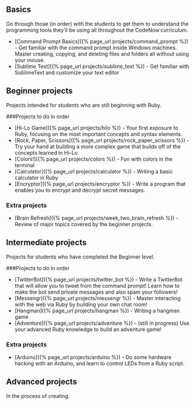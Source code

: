 ## Basics
Go through those (in order) with the students to get them to understand the programming tools they'll be using all throughout the CodeNow curriculum.

* [Command Prompt Basics]({% page_url projects/command_prompt %}) - Get familiar with the command prompt inside Windows machines. Master creating, copying, and deleting files and folders all without using your mouse.
* [Sublime Text]({% page_url projects/sublime_text %}) - Get familiar with SublimeText and customize your text editor

## Beginner projects
Projects intended for students who are still beginning with Ruby.

###Projects to do in order

* [Hi-Lo Game]({% page_url projects/hilo %}) - Your first exposure to Ruby, focusing on the most important concepts and syntax elements.
* [Rock, Paper, Scissors]({% page_url projects/rock_paper_scissors %}) - Try your hand at building a more complex game that builds off of the concepts learned in Hi-Lo.
* [Colors!]({% page_url projects/colors %}) - Fun with colors in the terminal
* [Calculator]({% page_url projects/calculator %}) - Writing a basic calculator in Ruby
* [Encryptor]({% page_url projects/encryptor %}) - Write a program that enables you to encrypt and decrypt secret messages.

### Extra projects

* [Brain Refresh]({% page_url projects/week_two_brain_refresh %}) - Review of major topics covered by the beginner projects.


## Intermediate projects
Projects for students who have completed the Beginner level.

###Projects to do in order

* [TwitterBot]({% page_url projects/twitter_bot %}) - Write a TwitterBot that will allow you to tweet from the command prompt! Learn how to make the bot send private messages and also spam your followers!
* [Messengr]({% page_url projects/messengr %}) - Master interacting with the web via Ruby by building your own chat room!
* [Hangman]({% page_url projects/hangman %}) - Writing a hangman game
* [Adventure]({% page_url projects/adventure %}) - (still in progress) Use your advanced Ruby knowledge to build an adventure game!

### Extra projects
* [Arduino]({% page_url projects/arduino %}) - Do some hardware hacking with an Arduino, and learn to control LEDs from a Ruby script.


## Advanced projects

In the process of creating.
